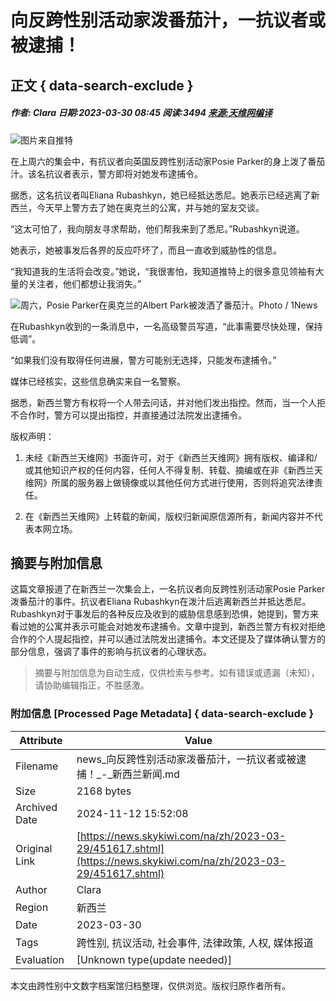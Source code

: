 # 向反跨性别活动家泼番茄汁，一抗议者或被逮捕！

## 正文 { data-search-exclude }


##### 作者: Clara  日期:2023-03-30 08:45 阅读:3494  [来源:天维网编译](https://www.1news.co.nz/2023/03/29/posie-parker-juice-thrower-says-arrest-warrant-imminent/) 

![图片来自推特](https://oss.skykiwi.com/uploads/1/image/public/202303/20230329164928_6lty1li5s5.png)

在上周六的集会中，有抗议者向英国反跨性别活动家Posie Parker的身上泼了番茄汁。该名抗议者表示，警方即将对她发布逮捕令。

据悉，这名抗议者叫Eliana Rubashkyn，她已经抵达悉尼。她表示已经逃离了新西兰，今天早上警方去了她在奥克兰的公寓，并与她的室友交谈。

“这太可怕了，我向朋友寻求帮助，他们帮我来到了悉尼。”Rubashkyn说道。

她表示，她被事发后各界的反应吓坏了，而且一直收到威胁性的信息。

“我知道我的生活将会改变。”她说，“我很害怕，我知道推特上的很多意见领袖有大量的关注者，他们都想让我消失。”

![周六，Posie Parker在奥克兰的Albert Park被泼洒了番茄汁。Photo / 1News](https://oss.skykiwi.com/uploads/1/image/public/202303/20230329165228_de89ae341n.png)

在Rubashkyn收到的一条消息中，一名高级警员写道，“此事需要尽快处理，保持低调”。

“如果我们没有取得任何进展，警方可能别无选择，只能发布逮捕令。”

媒体已经核实，这些信息确实来自一名警察。

据悉，新西兰警方有权将一个人带去问话，并对他们发出指控。然而，当一个人拒不合作时，警方可以提出指控，并直接通过法院发出逮捕令。

版权声明：

1. 未经《新西兰天维网》书面许可，对于《新西兰天维网》拥有版权、编译和/或其他知识产权的任何内容，任何人不得复制、转载、摘编或在非《新西兰天维网》所属的服务器上做镜像或以其他任何方式进行使用，否则将追究法律责任。

2. 在《新西兰天维网》上转载的新闻，版权归新闻原信源所有，新闻内容并不代表本网立场。
<!-- tcd_original_link https://news.skykiwi.com/na/zh/2023-03-29/451617.shtml -->
## 摘要与附加信息

<!-- tcd_abstract -->
这篇文章报道了在新西兰一次集会上，一名抗议者向反跨性别活动家Posie Parker泼番茄汁的事件。抗议者Eliana Rubashkyn在泼汁后逃离新西兰并抵达悉尼。Rubashkyn对于事发后的各种反应及收到的威胁信息感到恐惧，她提到，警方来看过她的公寓并表示可能会对她发布逮捕令。文章中提到，新西兰警方有权对拒绝合作的个人提起指控，并可以通过法院发出逮捕令。本文还提及了媒体确认警方的部分信息，强调了事件的影响与抗议者的心理状态。
<!-- tcd_abstract_end -->

> 摘要与附加信息为自动生成，仅供检索与参考。如有错误或遗漏（未知），请协助编辑指正，不胜感激。

### 附加信息 [Processed Page Metadata] { data-search-exclude }

| Attribute       | Value                                  |
|-----------------|----------------------------------------|
| Filename        | news_向反跨性别活动家泼番茄汁，一抗议者或被逮捕！_-_新西兰新闻.md                             |
| Size            | 2168 bytes                           |
| Archived Date   | 2024-11-12 15:52:08                             |
| Original Link   | [https://news.skykiwi.com/na/zh/2023-03-29/451617.shtml](https://news.skykiwi.com/na/zh/2023-03-29/451617.shtml)                       |
| Author          | Clara                               |
| Region          | 新西兰                               |
| Date            | 2023-03-30                                 |
| Tags            | 跨性别, 抗议活动, 社会事件, 法律政策, 人权, 媒体报道                                 |
| Evaluation            | [Unknown type(update needed)]                                 |
<!-- tcd_table_end -->

本文由跨性别中文数字档案馆归档整理，仅供浏览。版权归原作者所有。
